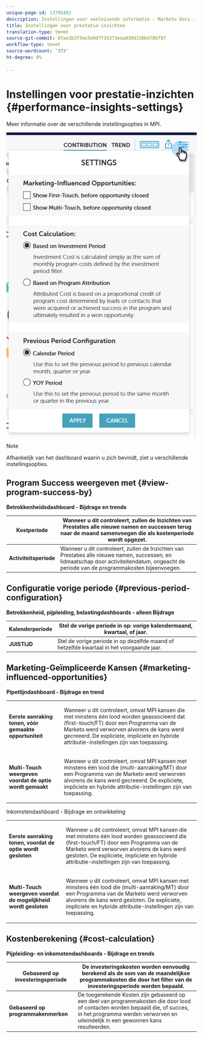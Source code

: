 ```yaml
---
unique-page-id: 13795492
description: Instellingen voor veeleisende informatie - Marketo Docs - Productdocumentatie
title: Instellingen voor prestatie-inzichten
translation-type: tm+mt
source-git-commit: 07ae1b3f3ee3e9d7f35373eea039d336bd786f97
workflow-type: tm+mt
source-wordcount: '373'
ht-degree: 0%

---
```



# Instellingen voor prestatie-inzichten {#performance-insights-settings}

Meer informatie over de verschillende instellingsopties in MPI.

![](assets/1-3.png)

>[!NOTE]
>
>Afhankelijk van het dashboard waarin u zich bevindt, ziet u verschillende instellingsopties.

## Program Success weergeven met {#view-program-success-by}

**Betrokkenheidsdashboard - Bijdrage en trends**

| **Kostperiode** | Wanneer u dit controleert, zullen de Inzichten van Prestaties alle nieuwe namen en successen terug naar de maand samenvoegen die als kostenperiode wordt opgezet. |
|---|---|
| **Activiteitsperiode** | Wanneer u dit controleert, zullen de Inzichten van Prestaties alle nieuwe namen, successen, en lidmaatschap door activiteitendatum, ongeacht de periode van de programmakosten bijeenvoegen. |

## Configuratie vorige periode {#previous-period-configuration}

**Betrokkenheid, pijpleiding, belastingdashboards - alleen Bijdrage**

| **Kalenderperiode** | Stel de vorige periode in op: vorige kalendermaand, kwartaal, of jaar. |
|---|---|
| **JUISTIJD** | Stel de vorige periode in op dezelfde maand of hetzelfde kwartaal in het voorgaande jaar. |

## Marketing-Geïmpliceerde Kansen {#marketing-influenced-opportunities}

**Pipetlijndashboard - Bijdrage en trend**

<table> 
 <tbody> 
  <tr> 
   <td><strong>Eerste aanraking tonen, vóór gemaakte opportuniteit</strong></td> 
   <td><p>Wanneer u dit controleert, omvat MPI kansen die met minstens één lood worden geassocieerd dat (first-touch/FT) door een Programma van de Marketo werd verworven alvorens de kans werd gecreeerd. De expliciete, impliciete en hybride attributie-instellingen zijn van toepassing.</p></td> 
  </tr> 
  <tr> 
   <td><strong>Multi-Touch weergeven voordat de optie wordt gemaakt</strong></td> 
   <td><p>Wanneer u dit controleert, omvat MPI kansen met minstens één lood die (multi-aanraking/MT) door een Programma van de Marketo werd verworven alvorens de kans werd gecreeerd. De expliciete, impliciete en hybride attributie-instellingen zijn van toepassing.</p></td> 
  </tr> 
 </tbody> 
</table>

Inkomstendashboard - Bijdrage en ontwikkeling

<table> 
 <tbody> 
  <tr> 
   <td><strong>Eerste aanraking tonen, voordat de optie wordt gesloten</strong></td> 
   <td><p>Wanneer u dit controleert, omvat MPI kansen die met minstens één lood worden geassocieerd die (first-touch/FT) door een Programma van de Marketo werd verworven alvorens de kans werd gesloten. De expliciete, impliciete en hybride attributie-instellingen zijn van toepassing.</p></td> 
  </tr> 
  <tr> 
   <td><strong>Multi-Touch weergeven voordat de mogelijkheid wordt gesloten</strong></td> 
   <td><p>Wanneer u dit controleert, omvat MPI kansen met minstens één lood die (multi-aanraking/MT) door een Programma van de Marketo werd verworven alvorens de kans werd gesloten. De expliciete, impliciete en hybride attributie-instellingen zijn van toepassing.</p></td> 
  </tr> 
 </tbody> 
</table>

## Kostenberekening {#cost-calculation}

**Pijpleiding- en inkomstendashboards - Bijdrage en trends**

| **Gebaseerd op investeringsperiode** | De investeringskosten worden eenvoudig berekend als de som van de maandelijkse programmakosten die door het filter van de investeringsperiode worden bepaald. |
|---|---|
| **Gebaseerd op programmakenmerken** | De toegerekende Kosten zijn gebaseerd op een deel van programmakosten die door lood of contacten worden bepaald die, of succes, in het programma werden verworven en uiteindelijk in een gewonnen kans resulteerden. |

